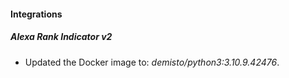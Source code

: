 #### Integrations
##### Alexa Rank Indicator v2
- Updated the Docker image to: *demisto/python3:3.10.9.42476*.
